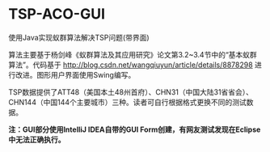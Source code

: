 # TSP-ACO-GUI
使用Java实现蚁群算法解决TSP问题(带界面)

算法主要基于杨剑峰《蚁群算法及其应用研究》论文第3.2~3.4节中的“基本蚁群算法”。代码基于 http://blog.csdn.net/wangqiuyun/article/details/8878298 进行改进。图形用户界面使用Swing编写。

TSP数据提供了ATT48（美国本土48州首府）、CHN31（中国大陆31省省会）、CHN144（中国144个主要城市）三种。读者可自行根据格式更换不同的测试数据。

**注：GUI部分使用IntelliJ IDEA自带的GUI Form创建，有网友测试发现在Eclipse中无法正确执行。**
